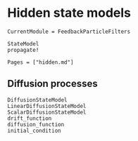 # Hidden state models

```@meta
CurrentModule = FeedbackParticleFilters
```

```@docs
StateModel
propagate!
```

```@contents
Pages = ["hidden.md"]
```

## Diffusion processes

```@docs
DiffusionStateModel
LinearDiffusionStateModel
ScalarDiffusionStateModel
drift_function
diffusion_function
initial_condition
```